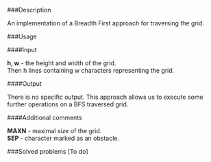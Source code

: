###Description

An implementation of a Breadth First approach for traversing the grid.

###Usage

####Input

<b>h, w</b> - the height and width of the grid. <br>
Then h lines containing w characters representing the grid. <br>

####Output

There is no specific output. This approach allows us to execute some further operations on a BFS traversed grid.

####Additional comments

<b>MAXN</b> - maximal size of the grid. <br>
<b>SEP</b> - character marked as an obstacle. <br>

###Solved problems
[To do]
